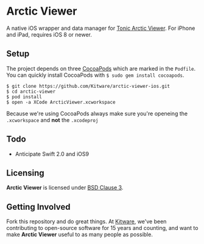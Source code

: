 # Arctic Viewer

A native iOS wrapper and data manager for [Tonic Arctic Viewer](https://github.com/Kitware/arctic-viewer).
For iPhone and iPad, requires iOS 8 or newer.

## Setup

The project depends on three [CocoaPods](https://cocoapods.org/) which are marked in the `Podfile`.
You can quickly install CocoaPods with `$ sudo gem install cocoapods`.


```
$ git clone https://github.com/Kitware/arctic-viewer-ios.git 
$ cd arctic-viewer
$ pod install
$ open -a XCode ArcticViewer.xcworkspace
```
Because we're using CocoaPods always make sure you're openeing the `.xcworkspace` and **not** the `.xcodeproj`

## Todo

- Anticipate Swift 2.0 and iOS9

## Licensing

**Arctic Viewer** is licensed under [BSD Clause 3](LICENSE).

## Getting Involved

Fork this repository and do great things. At [Kitware](http://www.kitware.com),
we've been contributing to open-source software for 15 years and counting, and
want to make **Arctic Viewer** useful to as many people as possible.
